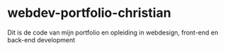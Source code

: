 # webdev-portfolio-christian
Dit is de code van mijn portfolio en opleiding in webdesign, front-end en back-end development
